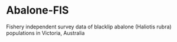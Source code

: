 # Abalone-FIS
Fishery independent survey data of blacklip abalone (Haliotis rubra) populations in Victoria, Australia
